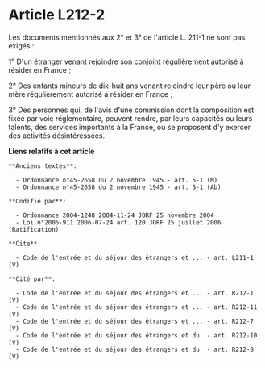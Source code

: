 # Article L212-2

Les documents mentionnés aux 2° et 3° de l'article L. 211-1 ne sont pas exigés : 

1° D'un étranger venant rejoindre son conjoint régulièrement autorisé à résider en France ; 

2° Des enfants mineurs de dix-huit ans venant rejoindre leur père ou leur mère régulièrement autorisé à résider en France ; 

3° Des personnes qui, de l'avis d'une commission dont la composition est fixée par voie réglementaire, peuvent rendre, par
leurs capacités ou leurs talents, des services importants à la France, ou se proposent d'y exercer des activités
désintéressées.

**Liens relatifs à cet article**

	**Anciens textes**:

	  - Ordonnance n°45-2658 du 2 novembre 1945 - art. 5-1 (M)
	  - Ordonnance n°45-2658 du 2 novembre 1945 - art. 5-1 (Ab)

	**Codifié par**:

	  - Ordonnance 2004-1248 2004-11-24 JORF 25 novembre 2004
	  - Loi n°2006-911 2006-07-24 art. 120 JORF 25 juillet 2006 (Ratification)

	**Cite**:

	  - Code de l'entrée et du séjour des étrangers et ... - art. L211-1 (V)

	**Cité par**:

	  - Code de l'entrée et du séjour des étrangers et ... - art. R212-1 (V)
	  - Code de l'entrée et du séjour des étrangers et ... - art. R212-11 (V)
	  - Code de l'entrée et du séjour des étrangers et ... - art. R212-7 (V)
	  - Code de l'entrée et du séjour des étrangers et du  - art. R212-10 (V)
	  - Code de l'entrée et du séjour des étrangers et du  - art. R212-8 (V)
